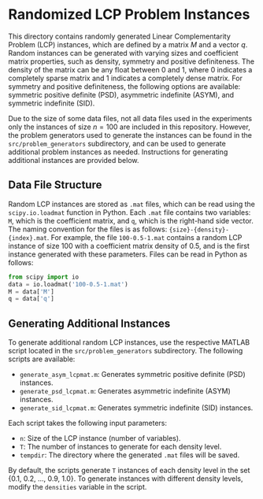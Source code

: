 # Randomized LCP Problem Instances

This directory contains randomly generated Linear Complementarity Problem (LCP) instances, which are defined by a matrix $M$ and a vector $q$. Random instances can be generated with varying sizes and coefficient matrix properties, such as density, symmetry and positive definiteness. The density of the matrix can be any float between 0 and 1, where 0 indicates a completely sparse matrix and 1 indicates a completely dense matrix. For symmetry and positive definiteness, the following options are available: symmetric positive definite (PSD), asymmetric indefinite (ASYM), and symmetric indefinite (SID). 

Due to the size of some data files, not all data files used in the experiments only the instances of size $n = 100$ are included in this repository. However, the problem generators used to generate the instances can be found in the `src/problem_generators` subdirectory, and can be used to generate additional problem instances as needed. Instructions for generating additional instances are provided below.

## Data File Structure

Random LCP instances are stored as `.mat` files, which can be read using the `scipy.io.loadmat` function in Python. Each `.mat` file contains two variables: `M`, which is the coefficient matrix, and `q`, which is the right-hand side vector. The naming convention for the files is as follows: `{size}-{density}-{index}.mat`. For example, the file `100-0.5-1.mat` contains a random LCP instance of size 100 with a coefficient matrix density of 0.5, and is the first instance generated with these parameters. Files can be read in Python as follows:

```python
from scipy import io
data = io.loadmat('100-0.5-1.mat')
M = data['M']
q = data['q']
```

## Generating Additional Instances

To generate additional random LCP instances, use the respective MATLAB script located in the `src/problem_generators` subdirectory. The following scripts are available:
- `generate_asym_lcpmat.m`: Generates symmetric positive definite (PSD) instances.
- `generate_psd_lcpmat.m`: Generates asymmetric indefinite (ASYM) instances.
- `generate_sid_lcpmat.m`: Generates symmetric indefinite (SID) instances.

Each script takes the following input parameters:
- `n`: Size of the LCP instance (number of variables).
- `T`: The number of instances to generate for each density level.
- `tempdir`: The directory where the generated `.mat` files will be saved.

By default, the scripts generate `T` instances of each density level in the set {0.1, 0.2, ..., 0.9, 1.0}. To generate instances with different density levels, modify the `densities` variable in the script.